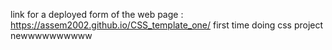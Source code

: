 link for a deployed form of the web page : https://assem2002.github.io/CSS_template_one/
first time doing css project
newwwwwwwwww
